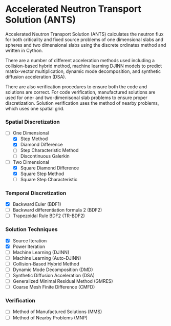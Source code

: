 
# Accelerated Neutron Transport Solution (ANTS)

Accelerated Neutron Transport Solution (ANTS) calculates the neutron flux for both criticality and fixed source problems of one dimensional slabs and spheres and two dimensional slabs using the discrete ordinates method and written in Cython. 

There are a number of different acceleration methods used including a collision-based hybrid method, machine learning DJINN models to predict matrix-vector multiplication, dynamic mode decomposition, and synthetic diffusion acceleration (DSA).

There are also verification procedures to ensure both the code and solutions are correct. For code verification, manufactured solutions are used for one- and two-dimenisonal slab problems to ensure proper discretization. Solution verification uses the method of nearby problems, which uses one spatial grid. 


### Spatial Discretization
- [ ] One Dimensional
	- [x] Step Method
	- [x] Diamond Difference
	- [ ] Step Characteristic Method	
	- [ ] Discontinuous Galerkin
- [ ] Two Dimensional
	- [x] Square Diamond Difference
	- [x] Square Step Method
	- [ ] Square Step Characteristic

### Temporal Discretization
- [x] Backward Euler (BDF1)
- [ ] Backward differentiation formula 2 (BDF2)
- [ ] Trapezoidal Rule BDF2 (TR-BDF2)

### Solution Techniques
- [x] Source Iteration
- [x] Power Iteration
- [ ] Machine Learning (DJINN)
- [ ] Machine Learning (Auto-DJINN)
- [ ] Collision-Based Hybrid Method
- [ ] Dynamic Mode Decomposition (DMD)
- [ ] Synthetic Diffusion Acceleration (DSA)
- [ ] Generalized Minimal Residual Method (GMRES)
- [ ] Coarse Mesh Finite Difference (CMFD)

### Verification
- [ ] Method of Manufactured Solutions (MMS)
- [ ] Method of Nearby Problems (MNP)
